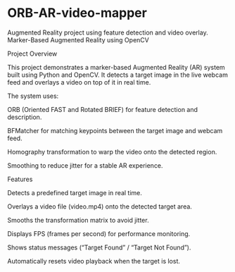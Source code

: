 # ORB-AR-video-mapper
Augmented Reality project using feature detection and video overlay.
Marker-Based Augmented Reality using OpenCV

Project Overview

This project demonstrates a marker-based Augmented Reality (AR) system built using Python and OpenCV.
It detects a target image in the live webcam feed and overlays a video on top of it in real time.

The system uses:

ORB (Oriented FAST and Rotated BRIEF) for feature detection and description.

BFMatcher for matching keypoints between the target image and webcam feed.

Homography transformation to warp the video onto the detected region.

Smoothing to reduce jitter for a stable AR experience.



Features

Detects a predefined target image in real time.

Overlays a video file (video.mp4) onto the detected target area.

Smooths the transformation matrix to avoid jitter.

Displays FPS (frames per second) for performance monitoring.

Shows status messages (“Target Found” / “Target Not Found”).

Automatically resets video playback when the target is lost.
